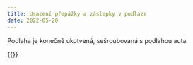 ```yaml
---
title: Usazení přepážky a záslepky v podlaze 
date: 2022-05-20
---
```


Podlaha je konečně ukotvená, sešroubovaná s podlahou auta

{{<gallery>}}
